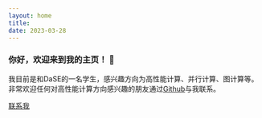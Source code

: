 ```yaml
---
layout: home
title: 
date: 2023-03-28 
---
```

### 你好，欢迎来到我的主页！ 👋

我目前是和DaSE的一名学生，感兴趣方向为高性能计算、并行计算、图计算等。非常欢迎任何对高性能计算方向感兴趣的朋友通过[Github](https://github.com/HunterHan)与我联系。

<a href="/contact.html" class="highlighted">联系我</a>